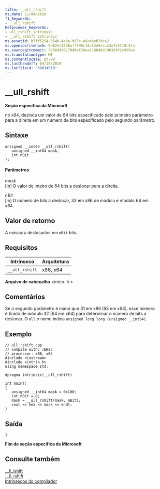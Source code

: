 ```yaml
---
title: __ull_rshift
ms.date: 11/04/2016
f1_keywords:
- __ull_rshift
helpviewer_keywords:
- ull_rshift intrinsic
- __ull_rshift intrinsic
ms.assetid: b7ff5254-3540-4e6e-b57c-a6c4beb7dca2
ms.openlocfilehash: 5d62ec1526aff595c14a53e9eca43a7a3118c8fa
ms.sourcegitcommit: 72583d30170d6ef29ea5c6848dc00169f2c909aa
ms.translationtype: MT
ms.contentlocale: pt-BR
ms.lasthandoff: 04/18/2019
ms.locfileid: "59034518"
---
```

# <a name="ullrshift"></a>__ull_rshift

**Seção específica da Microsoft**

no x64, desloca um valor de 64 bits especificado pelo primeiro parâmetro para a direita em um número de bits especificado pelo segundo parâmetro.

## <a name="syntax"></a>Sintaxe

```
unsigned __int64 __ull_rshift(
   unsigned __int64 mask, 
   int nBit
);
```

#### <a name="parameters"></a>Parâmetros

*mask*<br/>
[in] O valor de inteiro de 64 bits a deslocar para a direita.

*nBit*<br/>
[in] O número de bits a deslocar, 32 em x86 de módulo e módulo 64 em x64.

## <a name="return-value"></a>Valor de retorno

A máscara deslocados em `nBit` bits.

## <a name="requirements"></a>Requisitos

|Intrínseco|Arquitetura|
|---------------|------------------|
|`__ull_rshift`|x86, x64|

**Arquivo de cabeçalho** \<intrin. h >

## <a name="remarks"></a>Comentários

Se o segundo parâmetro é maior que 31 em x86 (63 em x64), esse número é tirado de módulo 32 (64 em x64) para determinar o número de bits a deslocar. O `ull` o nome indica `unsigned long long (unsigned __int64)`.

## <a name="example"></a>Exemplo

```
// ull_rshift.cpp
// compile with: /EHsc
// processor: x86, x64
#include <iostream>
#include <intrin.h>
using namespace std;

#pragma intrinsic(__ull_rshift)

int main()
{
   unsigned __int64 mask = 0x100;
   int nBit = 8;
   mask = __ull_rshift(mask, nBit);
   cout << hex << mask << endl;
}
```

## <a name="output"></a>Saída

```
1
```

**Fim da seção específica da Microsoft**

## <a name="see-also"></a>Consulte também

[__ll_lshift](../intrinsics/ll-lshift.md)<br/>
[__ll_rshift](../intrinsics/ll-rshift.md)<br/>
[Intrínsecos do compilador](../intrinsics/compiler-intrinsics.md)
